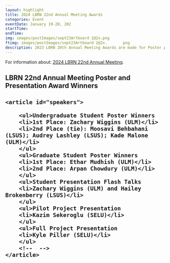 ```yaml
---
layout: highlight
title: 2024 LBRN 22nd Annual Meeting Awards
categories: Event
eventDate: January 19-20, 202
startTime:
endTime:
img: images/postImages/sept23Artboard 2@2x.png
ftimg: images/postImages/sept23Artboard 2@2x.		png
description: 2023 LBRN 20th Annual Meeting Awards are made for Poster presentations for Summer Program Participants in the Graduate and Undergraduate categories and Oral presentation awards for student Flashtalks and one Full Project and one Pilot Project PI's.
---
```


For information about: <a href="https://lbrn.lsu.edu/annual-meetings.html">2024 LBRN 22nd Annual Meeting</a>.

<h2>LBRN 22nd Annual Meeting Poster and Presentation Award Winners<h2>
	<section id="awards">

    <article id="speakers">		
		
		<ul>Undergraduate Student Poster Winners
		<li>1st Place: Zachary Wiggins (ULM)</li>
		<li>2nd Place (tie): Moosavi Behbahani (LSUS); Audrey Lashley (LSUS); Kade Malone (ULM)</li>
		</ul>
		<ul>Graduate Student Poster Winners
		<li>1st Place: Ethar Mudhish (ULM)</li>
		<li>2nd Place: Arpan Chowdury (ULM)</li>
		</ul>
		<ul>Student Presentation Flash Talks
		<li>Zachary Wiggins (ULM) and Hailey Brokenberry (LSUS)</li>
		</ul>
		<ul>Pilot Project Presentation
		<li>Kazim Sekeroglu (SELU)</li>
		</ul>
		<ul>Full Project Presentation
		<li>Kyle Piller (SELU)</li>
		</ul>
		<!--  -->
    </article>

</section>
